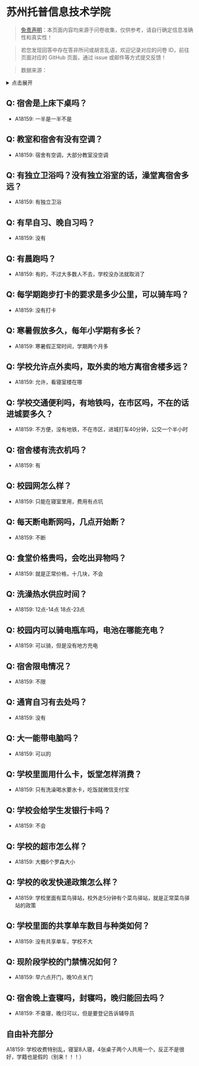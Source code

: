 # 苏州托普信息技术学院

> [免责声明](https://colleges.chat/#_3)：本页面内容均来源于问卷收集，仅供参考，请自行确定信息准确性和真实性！

> 若您发现回答中存在答非所问或胡言乱语，欢迎记录对应的问卷 ID，前往页面对应的 GitHub 页面，通过 issue 或邮件等方式提交反馈！

> 数据来源：

<details><summary>点击展开</summary>
<ul>
<li>A18159: 2951750583@qq.com (2023 年 06 月)</li>
</ul>
</details>

## Q: 宿舍是上床下桌吗？

- A18159: 一半是一半不是

## Q: 教室和宿舍有没有空调？

- A18159: 宿舍有空调，大部分教室没空调

## Q: 有独立卫浴吗？没有独立浴室的话，澡堂离宿舍多远？

- A18159: 有独立卫浴

## Q: 有早自习、晚自习吗？

- A18159: 没有

## Q: 有晨跑吗？

- A18159: 有的，不过大多数人不去，学校没办法就取消了

## Q: 每学期跑步打卡的要求是多少公里，可以骑车吗？

- A18159: 没有打卡

## Q: 寒暑假放多久，每年小学期有多长？

- A18159: 寒暑假正常时间，学期两个月多

## Q: 学校允许点外卖吗，取外卖的地方离宿舍楼多远？

- A18159: 允许，看寝室楼在哪

## Q: 学校交通便利吗，有地铁吗，在市区吗，不在的话进城要多久？

- A18159: 不方便，没有地铁，不在市区，进城打车40分钟，公交一个半小时

## Q: 宿舍楼有洗衣机吗？

- A18159: 有

## Q: 校园网怎么样？

- A18159: 只能在寝室里用，费用有点坑

## Q: 每天断电断网吗，几点开始断？

- A18159: 不断

## Q: 食堂价格贵吗，会吃出异物吗？

- A18159: 就是正常价格，十几块，不会

## Q: 洗澡热水供应时间？

- A18159: 12点-14点  18点-23点

## Q: 校园内可以骑电瓶车吗，电池在哪能充电？

- A18159: 可以骑，但是没有地方充电

## Q: 宿舍限电情况？

- A18159: 不限

## Q: 通宵自习有去处吗？

- A18159: 没有

## Q: 大一能带电脑吗？

- A18159: 可以的

## Q: 学校里面用什么卡，饭堂怎样消费？

- A18159: 只有洗澡喝水要水卡，吃饭就微信支付宝

## Q: 学校会给学生发银行卡吗？

- A18159: 不会

## Q: 学校的超市怎么样？

- A18159: 大概6个罗森大小

## Q: 学校的收发快递政策怎么样？

- A18159: 学校里面有菜鸟驿站，校外走5分钟有个菜鸟驿站，就是正常菜鸟驿站的政策

## Q: 学校里面的共享单车数目与种类如何？

- A18159: 没有共享单车，学校不大

## Q: 现阶段学校的门禁情况如何？

- A18159: 早六点开门，晚10点关门

## Q: 宿舍晚上查寝吗，封寝吗，晚归能回去吗？

- A18159: 不查寝，晚归可以，但是要登记告诉辅导员

## 自由补充部分

A18159: 学校收费特别乱，寝室8人寝，4张桌子两个人共用一个，反正不是很好，学籍也是假的（别来！！！）